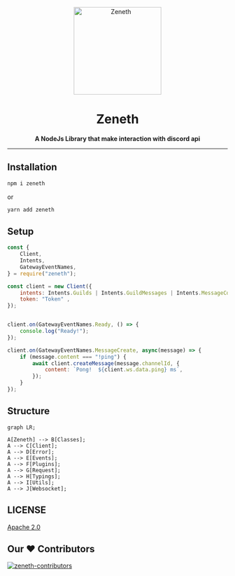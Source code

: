 <p align="center">
  <a href="https://akaruidevelopment.github.io/Zeneth">
    <img width="200" src="https://cdn.discordapp.com/attachments/983797852008497164/1125422710072287252/Zeneth.png" alt="Zeneth">
  </a>
</p>

<h1 align="center">Zeneth</h1>

<div align="center">
  <b>A NodeJs Library that make interaction with discord api </b>
</div>

---

## Installation

```css
npm i zeneth
```
or
```css
yarn add zeneth
```

## Setup

```js
const {
    Client,
    Intents,
    GatewayEventNames,
} = require("zeneth");

const client = new Client({
    intents: Intents.Guilds | Intents.GuildMessages | Intents.MessageContent,
    token: "Token" ,
});


client.on(GatewayEventNames.Ready, () => {
    console.log("Ready!");
});

client.on(GatewayEventNames.MessageCreate, async(message) => {
    if (message.content === "!ping") {
        await client.createMessage(message.channelId, {
            content: `Pong!  ${client.ws.data.ping} ms`,
        });
    }
});
```

## Structure

```mermaid
graph LR;

A[Zeneth] --> B[Classes];
A --> C[Client];
A --> D[Error];
A --> E[Events];
A --> F[Plugins];
A --> G[Request];
A --> H[Typings];
A --> I[Utils];
A --> J[Websocket];
```

## LICENSE

[Apache 2.0](./LICENSE)

## Our ♥️ Contributors

<a href="https://github.com/Akaruidevelopment/zeneth/graphs/contributors">
  <img src="https://contrib.rocks/image?repo=AkaruiDevelopment/zeneth"  alt="zeneth-contributors"/>
</a>
